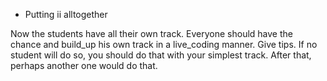 * Putting ii alltogether

Now the students have all their own track. Everyone should have the chance and build_up his own track in a live_coding manner.
Give tips. If no student will do so, you should do that with your simplest track. After that, perhaps another one would do that.

